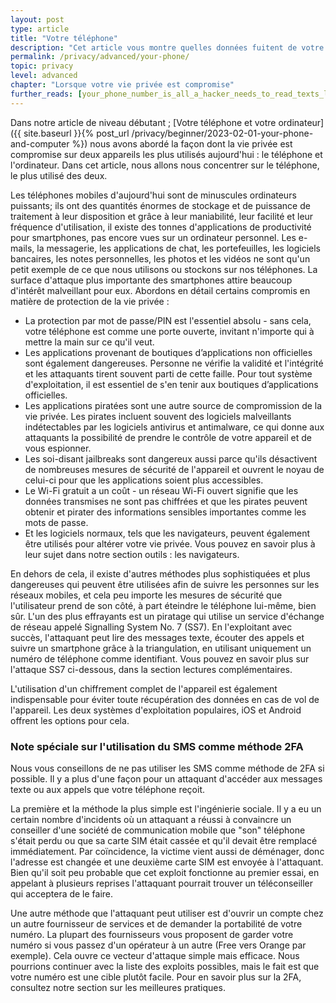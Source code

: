 ```yaml
---
layout: post
type: article
title: "Votre téléphone"
description: "Cet article vous montre quelles données fuitent de votre téléphone, et comment empêcher cela."
permalink: /privacy/advanced/your-phone/
topic: privacy
level: advanced
chapter: "Lorsque votre vie privée est compromise"
further_reads: [your_phone_number_is_all_a_hacker_needs_to_read_texts_listen_to_calls_and_track_you, do_not_let_criminals_steal_your_cellphone_number_with_this_scam]
---
```


Dans notre article de niveau débutant ; [Votre téléphone et votre ordinateur]({{ site.baseurl }}{% post_url /privacy/beginner/2023-02-01-your-phone-and-computer %}) nous avons abordé la façon dont la vie privée est compromise sur deux appareils les plus utilisés aujourd'hui : le téléphone et l'ordinateur. Dans cet article, nous allons nous concentrer sur le téléphone, le plus utilisé des deux.

Les téléphones mobiles d'aujourd'hui sont de minuscules ordinateurs puissants; ils ont des quantités énormes de stockage et de puissance de traitement à leur disposition et grâce à leur maniabilité, leur facilité et leur fréquence d'utilisation, il existe des tonnes d'applications de productivité pour smartphones, pas encore vues sur un ordinateur personnel. Les e-mails, la messagerie, les applications de chat, les portefeuilles, les logiciels bancaires, les notes personnelles, les photos et les vidéos ne sont qu'un petit exemple de ce que nous utilisons ou stockons sur nos téléphones. La surface d'attaque plus importante des smartphones attire beaucoup d'intérêt malveillant pour eux. Abordons en détail certains compromis en matière de protection de la vie privée :

- La protection par mot de passe/PIN est l'essentiel absolu - sans cela, votre téléphone est comme une porte ouverte, invitant n'importe qui à mettre la main sur ce qu'il veut.
- Les applications provenant de boutiques d’applications non officielles sont également dangereuses. Personne ne vérifie la validité et l'intégrité et les attaquants tirent souvent parti de cette faille. Pour tout système d'exploitation, il est essentiel de s'en tenir aux boutiques d’applications officielles.
- Les applications piratées sont une autre source de compromission de la vie privée. Les pirates incluent souvent des logiciels malveillants indétectables par les logiciels antivirus et antimalware, ce qui donne aux attaquants la possibilité de prendre le contrôle de votre appareil et de vous espionner.
- Les soi-disant jailbreaks sont dangereux aussi parce qu'ils désactivent de nombreuses mesures de sécurité de l'appareil et ouvrent le noyau de celui-ci pour que les applications soient plus accessibles.
- Le Wi-Fi gratuit a un coût - un réseau Wi-Fi ouvert signifie que les données transmises ne sont pas chiffrées et que les pirates peuvent obtenir et pirater des informations sensibles importantes comme les mots de passe.
- Et les logiciels normaux, tels que les navigateurs, peuvent également être utilisés pour altérer votre vie privée. Vous pouvez en savoir plus à leur sujet dans notre section outils : les navigateurs.

En dehors de cela, il existe d'autres méthodes plus sophistiquées et plus dangereuses qui peuvent être utilisées afin de suivre les personnes sur les réseaux mobiles, et cela peu importe les mesures de sécurité que l'utilisateur prend de son côté, à part éteindre le téléphone lui-même, bien sûr. L'un des plus effrayants est un piratage qui utilise un service d'échange de réseau appelé Signalling System No. 7 (SS7). En l'exploitant avec succès, l'attaquant peut lire des messages texte, écouter des appels et suivre un smartphone grâce à la triangulation, en utilisant uniquement un numéro de téléphone comme identifiant. Vous pouvez en savoir plus sur l'attaque SS7 ci-dessous, dans la section lectures complémentaires.

L'utilisation d'un chiffrement complet de l'appareil est également indispensable pour éviter toute récupération des données en cas de vol de l'appareil. Les deux systèmes d'exploitation populaires, iOS et Android offrent les options pour cela.



### Note spéciale sur l'utilisation du SMS comme méthode 2FA

Nous vous conseillons de ne pas utiliser les SMS comme méthode de 2FA si possible. Il y a plus d'une façon pour un attaquant d'accéder aux messages texte ou aux appels que votre téléphone reçoit.

La première et la méthode la plus simple est l'ingénierie sociale. Il y a eu un certain nombre d'incidents où un attaquant a réussi à convaincre un conseiller d'une société de communication mobile que "son" téléphone s'était perdu ou que sa carte SIM était cassée et qu'il devait être remplacé immédiatement. Par coïncidence, la victime vient aussi de déménager, donc l'adresse est changée et une deuxième carte SIM est envoyée à l'attaquant. Bien qu'il soit peu probable que cet exploit fonctionne au premier essai, en appelant à plusieurs reprises l'attaquant pourrait trouver un téléconseiller qui acceptera de le faire.

Une autre méthode que l'attaquant peut utiliser est d'ouvrir un compte chez un autre fournisseur de services et de demander la portabilité de votre numéro. La plupart des fournisseurs vous proposent de garder votre numéro si vous passez d'un opérateur à un autre (Free vers Orange par exemple). Cela ouvre ce vecteur d'attaque simple mais efficace. Nous pourrions continuer avec la liste des exploits possibles, mais le fait est que votre numéro est une cible plutôt facile. Pour en savoir plus sur la 2FA, consultez notre section sur les meilleures pratiques.
